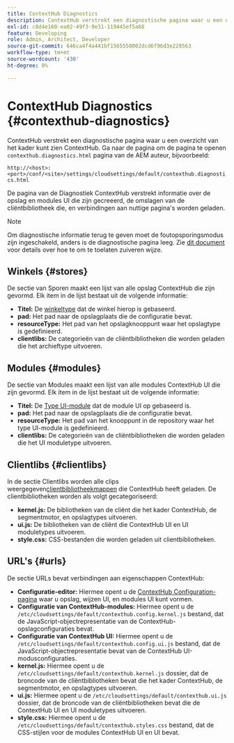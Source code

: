 ```yaml
---
title: ContextHub Diagnostics
description: ContextHub verstrekt een diagnostische pagina waar u een overzicht van het kader ContextHub kunt zien
exl-id: c8d4e160-ea02-49f3-9e31-119445ef5a68
feature: Developing
role: Admin, Architect, Developer
source-git-commit: 646ca4f4a441bf1565558002dcd6f96d3e228563
workflow-type: tm+mt
source-wordcount: '438'
ht-degree: 0%

---
```


# ContextHub Diagnostics {#contexthub-diagnostics}

ContextHub verstrekt een diagnostische pagina waar u een overzicht van het kader kunt zien ContextHub. Ga naar de pagina om de pagina te openen `contexthub.diagnostics.html` pagina van de AEM auteur, bijvoorbeeld:

`http://<host>:<port>/conf/<site>/settings/cloudsettings/default/contexthub.diagnostics.html`

De pagina van de Diagnostiek ContextHub verstrekt informatie over de opslag en modules UI die zijn gecreeerd, de omslagen van de cliëntbibliotheek die, en verbindingen aan nuttige pagina&#39;s worden geladen.

>[!NOTE]
>
>Om diagnostische informatie terug te geven moet de foutopsporingsmodus zijn ingeschakeld, anders is de diagnostische pagina leeg. Zie [dit document](configuring-contexthub.md#debugging-contexthub) voor details over hoe te om te toelaten zuiveren wijze.

## Winkels {#stores}

De sectie van Sporen maakt een lijst van alle opslag ContextHub die zijn gevormd. Elk item in de lijst bestaat uit de volgende informatie:

* **Titel:** De [winkeltype](sample-stores.md) dat de winkel hierop is gebaseerd.
* **pad:** Het pad naar de opslagplaats die de configuratie bevat.
* **resourceType:** Het pad van het opslagknooppunt waar het opslagtype is gedefinieerd.
* **clientlibs:** De categorieën van de cliëntbibliotheken die worden geladen die het archieftype uitvoeren.

## Modules {#modules}

De sectie van Modules maakt een lijst van alle modules ContextHub UI die zijn gevormd. Elk item in de lijst bestaat uit de volgende informatie:

* **Titel:** De [Type UI-module](sample-modules.md) dat de module UI op gebaseerd is.
* **pad:** Het pad naar de opslagplaats die de configuratie bevat.
* **resourceType:** Het pad van het knooppunt in de repository waar het type UI-module is gedefinieerd.
* **clientlibs:** De categorieën van de cliëntbibliotheken die worden geladen die het UI moduletype uitvoeren.

## Clientlibs {#clientlibs}

In de sectie Clientlibs worden alle clips weergegeven[clientbibliotheekmappen](/help/implementing/developing/introduction/clientlibs.md) die ContextHub heeft geladen. De clientbibliotheken worden als volgt gecategoriseerd:

* **kernel.js:** De bibliotheken van de cliënt die het kader ContextHub, de segmentmotor, en opslagtypes uitvoeren.
* **ui.js:** De bibliotheken van de cliënt die ContextHub UI en UI moduletypes uitvoeren.
* **style.css:** CSS-bestanden die worden geladen uit clientbibliotheken.

## URL&#39;s {#urls}

De sectie URLs bevat verbindingen aan eigenschappen ContextHub:

* **Configuratie-editor:** Hiermee opent u de [ContextHub Configuration-pagina](configuring-contexthub.md) waar u opslag, wijzen UI, en modules UI kunt vormen.
* **Configuratie van ContextHub-modules:** Hiermee opent u de `/etc/cloudsettings/default/contexthub.config.kernel.js` bestand, dat de JavaScript-objectrepresentatie van de ContextHub-opslagconfiguraties bevat.
* **Configuratie van ContextHub UI:** Hiermee opent u de `/etc/cloudsettings/default/contexthub.config.ui.js` bestand, dat de JavaScript-objectrepresentatie bevat van de ContextHub UI-modusconfiguraties.
* **kernel.js:** Hiermee opent u de `/etc/cloudsettings/default/contexthub.kernel.js` dossier, dat de broncode van de cliëntbibliotheken bevat die het kader ContextHub, de segmentmotor, en opslagtypes uitvoeren.
* **ui.js:** Hiermee opent u de `/etc/cloudsettings/default/contexthub.ui.js` dossier, dat de broncode van de cliëntbibliotheken bevat die de ContextHub UI en UI moduletypes uitvoeren.
* **style.css:** Hiermee opent u de `/etc/cloudsettings/default/contexthub.styles.css` bestand, dat de CSS-stijlen voor de modules ContextHub UI en UI bevat.
